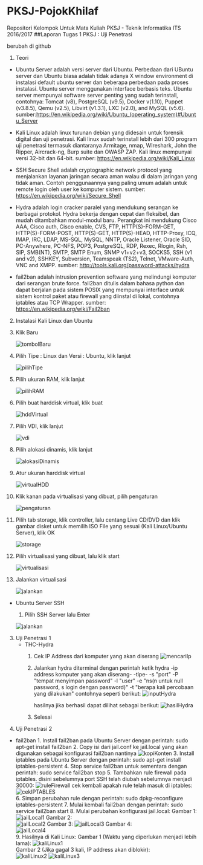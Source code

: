 # PKSJ-PojokKhilaf
Repositori Kelompok Untuk Mata Kuliah PKSJ - Teknik Informatika ITS 2016/2017
##Laporan Tugas 1 PKSJ : Uji Penetrasi

berubah di github

1. Teori
 * Ubuntu Server
        adalah versi server dari Ubuntu. Perbedaan dari UBuntu server dan Ubuntu biasa adalah tidak adanya X window environment di instalasi default ubuntu server dan beberapa perbedaan pada proses instalasi. Ubuntu server menggunakan interface berbasis teks. Ubuntu server mempunyai software server penting yang sudah terinstall, contohnya: Tomcat (v8), PostgreSQL (v9.5), Docker v(1.10), Puppet (v3.8.5), Qemu (v2.5), Libvirt (v1.3.1), LXC (v2.0), and MySQL (v5.6). sumber:https://en.wikipedia.org/wiki/Ubuntu_(operating_system)#Ubuntu_Server
 
 * Kali Linux
        adalah linux turunan debian yang didesain untuk forensik digital dan uji penetrasi. Kali linux sudah terinstall lebih dari 300 program uji penetrasi termasuk diantaranya Armitage, nmap, WIreshark, John the Ripper, Aircrack-ng, Burp suite dan OWASP ZAP. Kali linux mempunyai versi 32-bit dan 64-bit. sumber: https://en.wikipedia.org/wiki/Kali_Linux
 
 * SSH
        Secure Shell adalah cryptographic network protocol yang menjalankan layanan jaringan secara aman walau di dalam jaringan yang tidak aman. Contoh penggunaannya yang paling umum adalah untuk remote login oleh user ke komputer sistem. sumber: https://en.wikipedia.org/wiki/Secure_Shell
 
 * Hydra
        adalah login cracker paralel yang mendukung serangan ke berbagai protokol. Hydra bekerja dengan cepat dan fleksibel, dan mudah ditambahkan modul-modul baru. Perangkat ini mendukung Cisco AAA, Cisco auth, Cisco enable, CVS, FTP, HTTP(S)-FORM-GET, HTTP(S)-FORM-POST, HTTP(S)-GET, HTTP(S)-HEAD, HTTP-Proxy, ICQ, IMAP, IRC, LDAP, MS-SQL, MySQL, NNTP, Oracle Listener, Oracle SID, PC-Anywhere, PC-NFS, POP3, PostgreSQL, RDP, Rexec, Rlogin, Rsh, SIP, SMB(NT), SMTP, SMTP Enum, SNMP v1+v2+v3, SOCKS5, SSH (v1 and v2), SSHKEY, Subversion, Teamspeak (TS2), Telnet, VMware-Auth, VNC and XMPP. sumber: http://tools.kali.org/password-attacks/hydra
    
 * fail2ban
        adalah intrusion prevention software yang melindungi komputer dari serangan brute force. fail2ban ditulis dalam bahasa python dan dapat berjalan pada sistem POSIX yang mempunyai interface untuk sistem kontrol paket atau firewall yang diinstal di lokal, contohnya iptables atau TCP Wrapper. sumber: https://en.wikipedia.org/wiki/Fail2ban
 
2. Instalasi Kali Linux dan Ubuntu
  1. Klik Baru
        
        ![tombolBaru](https://github.com/atmazzerexe/PKSJ-PojokKhilaf/blob/master/Gambar/1.png "tombol baru")
  2. Pilih Tipe : Linux dan Versi : Ubuntu, klik lanjut
        
        ![pilihTipe](https://github.com/atmazzerexe/PKSJ-PojokKhilaf/blob/master/Gambar/2.png "pilih tipe")
  3. Pilih ukuran RAM, klik lanjut
        
        ![pilihRAM](https://github.com/atmazzerexe/PKSJ-PojokKhilaf/blob/master/Gambar/3.png "pilih RAM")
  4. Pilih buat harddisk virtual, klik buat
        
        ![hddVirtual](https://github.com/atmazzerexe/PKSJ-PojokKhilaf/blob/master/Gambar/4.png "hdd virtual")
  5. Pilih VDI, klik lanjut
        
        ![vdi](https://github.com/atmazzerexe/PKSJ-PojokKhilaf/blob/master/Gambar/5.png "vdi")
  6. Pilih alokasi dinamis, klik lanjut
        
        ![alokasiDinamis](https://github.com/atmazzerexe/PKSJ-PojokKhilaf/blob/master/Gambar/6.png "alokasi dinamis")
  7. Atur ukuran harddisk virtual
        
        ![virtualHDD](https://github.com/atmazzerexe/PKSJ-PojokKhilaf/blob/master/Gambar/7.png "virtual hdd")
  8. Klik kanan pada virtualisasi yang dibuat, pilih pengaturan
        
        ![pengaturan](https://github.com/atmazzerexe/PKSJ-PojokKhilaf/blob/master/Gambar/9.png "pengaturan")
  9. Pilih tab storage, klik controller, lalu centang Live CD/DVD dan klik gambar disket untuk memilih ISO File yang sesuai (Kali Linux/Ubuntu Server), klik OK
        
        ![storage](https://github.com/atmazzerexe/PKSJ-PojokKhilaf/blob/master/Gambar/10.png "storage")
  10. Pilih virtualisasi yang dibuat, lalu klik start
        
        ![virtualisasi](https://github.com/atmazzerexe/PKSJ-PojokKhilaf/blob/master/Gambar/11.png "virtualisasi")
  11. Jalankan virtualisasi
        
        ![jalankan](https://github.com/atmazzerexe/PKSJ-PojokKhilaf/blob/master/Gambar/8.png "jalankan")

  * Ubuntu Server SSH
      1. Pilih SSH Server lalu Enter
      
      ![jalankan](https://github.com/atmazzerexe/PKSJ-PojokKhilaf/blob/master/Gambar/2016-09-24_22-34-41.png "jalankan")
3. Uji Penetrasi 1
    * THC-Hydra
      1. Cek IP Address dari komputer yang akan diserang
            ![mencariIp](https://github.com/atmazzerexe/PKSJ-PojokKhilaf/blob/master/Gambar/ipaddress.PNG "Ip Address")
      2. Jalankan hydra diterminal dengan perintah
            ketik hydra -ip address komputer yang akan diserang- -tipe- -s "port" -P "tempat menyimpan password" -l "user" -e "ns(n untuk null password, s login dengan password)" -t "berapa kali percobaan yang dilakukan"
            contohnya seperti berikut:
            ![inputHydra](https://github.com/atmazzerexe/PKSJ-PojokKhilaf/blob/master/Gambar/2016-09-24_21-50-23.png "Input Hydra")
            
            hasilnya jika berhasil dapat dilihat sebagai berikut:
            ![hasilHydra](https://github.com/atmazzerexe/PKSJ-PojokKhilaf/blob/master/Gambar/2016-09-24_21-53-13.png "Hasil Hydra")
            
      3. Selesai
4. Uji Penetrasi 2
  * fail2ban
        1. Install fail2ban pada Ubuntu Server dengan perintah:
        sudo apt-get install fail2ban
        2. Copy isi dari jail.conf ke jail.local yang akan digunakan sebagai konfigurasi fail2ban nantinya
        ![kopiKonten](https://github.com/atmazzerexe/PKSJ-PojokKhilaf/blob/master/Gambar/2016-09-25_16-16-03.png "Copy isi jail.conf")
        3. Install iptables pada Ubuntu Server dengan perintah:
        sudo apt-get install iptables-persistent
        4. Stop service fail2ban untuk sementara dengan perintah:
        sudo service fail2ban stop
        5. Tambahkan rule firewall pada iptables. disini sebelumnya port SSH telah diubah sebelumnya menjadi 30000:
        ![ruleFirewall](https://github.com/atmazzerexe/PKSJ-PojokKhilaf/blob/master/Gambar/2016-09-25_16-05-52.png "Add rule firewall")
        cek kembali apakah rule telah masuk di iptables:
        ![cekIPTABLES](https://github.com/atmazzerexe/PKSJ-PojokKhilaf/blob/master/Gambar/2016-09-25_16-06-29.png "Cek hasil iptables")    
        6. Simpan perubahan rule dengan perintah:
        sudo dpkg-reconfigure iptables-persistent
        7. Mulai kembali fail2ban dengan perintah:
        sudo service fail2ban start
        8. Mulai perubahan konfigurasi jail.local:
        Gambar 1:
        ![jailLocal1](https://github.com/atmazzerexe/PKSJ-PojokKhilaf/blob/master/Gambar/2016-09-26_20-03-41.png "jail.local 1")
        Gambar 2:    
        ![jailLocal2](https://github.com/atmazzerexe/PKSJ-PojokKhilaf/blob/master/Gambar/2016-09-25_16-31-07.png "jail.local 2")
        Gambar 3:
        ![jailLocal3](https://github.com/atmazzerexe/PKSJ-PojokKhilaf/blob/master/Gambar/2016-09-25_16-23-08.png "jail.local 3")
        Gambar 4:    
        ![jailLocal4](https://github.com/atmazzerexe/PKSJ-PojokKhilaf/blob/master/Gambar/2016-09-25_16-21-03.png "jail.local 4")   
        9. Hasilnya di Kali Linux:
        Gambar 1 (Waktu yang diperlukan menjadi lebih lama):
        ![kaliLinux1](https://github.com/atmazzerexe/PKSJ-PojokKhilaf/blob/master/Gambar/2016-09-25_17-37-43.png "Hasil di Kali Linux 1")        
        Gambar 2 (Jika gagal 3 kali, IP address akan diblokir):    
        ![kaliLinux2](https://github.com/atmazzerexe/PKSJ-PojokKhilaf/blob/master/Gambar/2016-09-25_18-48-26.png "Hasil di Kali Linux 2")
        ![kaliLinux3](https://github.com/atmazzerexe/PKSJ-PojokKhilaf/blob/master/Gambar/2016-09-25_18-49-07.png "Hasil di Kali Linux 3")
